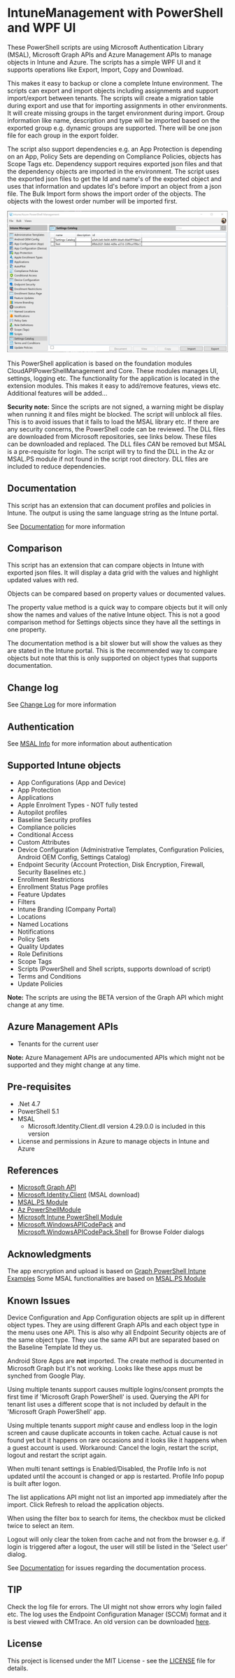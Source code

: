 # IntuneManagement with PowerShell and WPF UI

These PowerShell scripts are using Microsoft Authentication Library (MSAL), Microsoft Graph APIs and Azure Management APIs to manage objects in Intune and Azure. The scripts has a simple WPF UI and it supports operations like Export, Import, Copy and Download.

This makes it easy to backup or clone a complete Intune environment. The scripts can export and import objects including assignments and support import/export between tenants. The scripts will create a migration table during export and use that for importing assignments in other environments. It will create missing groups in the target environment during import. Group information like name, description and type will be imported based on the exported group e.g. dynamic groups are supported. There will be one json file for each group in the export folder.

The script also support dependencies e.g. an App Protection is depending on an App, Policy Sets are depending on Compliance Policies, objects has Scope Tags etc. Dependency support requires exported json files and that the dependency objects are imported in the environment. The script uses the exported json files to get the Id and name's of the exported object and uses that information and updates Id's before import an object from a json file. The Bulk Import form shows the import order of the objects. The objects with the lowest order number will be imported first.

![Screenshot](/IntuneManagement.PNG?raw=true)

This PowerShell application is based on the foundation modules CloudAPIPowerShellManagement and Core. These modules manages UI, settings, logging etc. The functionality for the application is located in the extension modules. This makes it easy to add/remove features, views etc. Additional features will be added...

**Security note:** Since the scripts are not signed, a warning might be display when running it and files might be blocked. The script will unblock all files. This is to avoid issues that it fails to load the MSAL library etc. If there are any security concerns, the PowerShell code can be reviewed. The DLL files are downloaded from Microsoft repositories, see links below. These files can be downloaded and replaced. The DLL files *CAN* be removed but MSAL is a pre-requisite for login. The script will try to find the DLL in the Az or MSAL.PS module if not found in the script root directory. DLL files are included to reduce dependencies.

## Documentation

This script has an extension that can document profiles and policies in Intune. The output is using the same language string as the Intune portal.

See [Documentation](Documentation.md) for more information

## Comparison

This script has an extension that can compare objects in Intune with exported json files. It will display a data grid with the values and highlight updated values with red.

Objects can be compared based on property values or documented values. 

The property value method is a quick way to compare objects but it will only show the names and values of the native Intune object. This is not a good comparison method for Settings objects since they have all the settings in one property.

The documentation method is a bit slower but will show the values as they are stated in the Intune portal. This is the recommended way to compare objects but note that this is only supported on object types that supports documentation.   

## Change log

See [Change Log](ReleaseNotes.md) for more information

## Authentication
See [MSAL Info](MSALInfo.md) for more information about authentication

## Supported Intune objects
* App Configurations (App and Device)
* App Protection
* Applications
* Apple Enrolment Types - NOT fully tested
* Autopilot profiles
* Baseline Security profiles
* Compliance policies
* Conditional Access
* Custom Attributes
* Device Configuration (Administrative Templates, Configuration Policies, Android OEM Config, Settings Catalog)
* Endpoint Security (Account Protection, Disk Encryption, Firewall, Security Baselines etc.) 
* Enrollment Restrictions
* Enrollment Status Page profiles
* Feature Updates
* Filters
* Intune Branding (Company Portal)
* Locations
* Named Locations
* Notifications
* Policy Sets
* Quality Updates
* Role Definitions
* Scope Tags
* Scripts (PowerShell and Shell scripts, supports download of script)
* Terms and Conditions
* Update Policies


**Note:** The scripts are using the BETA version of the Graph API which might change at any time.

## Azure Management APIs
* Tenants for the current user

**Note:** Azure Management APIs are undocumented APIs which might not be supported and they might change at any time.

## Pre-requisites
* .Net 4.7
* PowerShell 5.1
* MSAL
  * Microsoft.Identity.Client.dll version 4.29.0.0 is included in this version
* License and permissions in Azure to manage objects in Intune and Azure 

## References
* [Microsoft Graph API](https://docs.microsoft.com/en-us/graph/api/overview?toc=./ref/toc.json&view=graph-rest-beta) 
* [Microsoft.Identity.Client](https://www.nuget.org/packages/Microsoft.Identity.Client/) (MSAL download) 
* [MSAL.PS Module](https://github.com/AzureAD/MSAL.PS)
* [Az PowerShellModule](https://docs.microsoft.com/en-us/powershell/azure/new-azureps-module-az)
* [Microsoft Intune PowerShell Module](https://github.com/microsoft/Intune-PowerShell-SDK)
* [Microsoft.WindowsAPICodePack](https://www.nuget.org/packages/Microsoft-WindowsAPICodePack-Core) and [Microsoft.WindowsAPICodePack.Shell](https://www.nuget.org/packages/Microsoft-WindowsAPICodePack-Shell) for Browse Folder dialogs

## Acknowledgments
The app encryption and upload is based on [Graph PowerShell Intune Examples](https://github.com/microsoftgraph/powershell-intune-samples)
Some MSAL functionalities are based on [MSAL.PS Module](https://github.com/AzureAD/MSAL.PS)

## Known Issues

Device Configuration and App Configuration objects are split up in different object types. They are using different Graph APIs and each object type in the menu uses one API. This is also why all Endpoint Security objects are of the same object type. They use the same API but are separated based on the Baseline Template Id they us.

Android Store Apps are **not** imported. The create method is documented in Microsoft Graph but it's not working. Looks like these apps must be synched from Google Play.

Using multiple tenants support causes multiple logins/consent prompts the first time if 'Microsoft Graph PowerShell' is used. Querying the API for tenant list uses a different scope that is not included by default in the 'Microsoft Graph PowerShell' app. 

Using multiple tenants support *might* cause and endless loop in the login screen and cause duplicate accounts in token cache. Actual cause is not found yet but it happens on rare occasions and it looks like it happens when a guest account is used. Workaround: Cancel the login, restart the script, logout and restart the script again. 

When multi tenant settings is Enabled/Disabled, the Profile Info is not updated until the account is changed or app is restarted. Profile Info popup is built after logon.

The list applications API might not list an imported app immediately after the import. Click Refresh to reload the application objects.

When using the filter box to search for items, the checkbox must be clicked twice to select an item. 

Logout will only clear the token from cache and not from the browser e.g. if login is triggered after a logout, the user will still be listed in the 'Select user' dialog.

See [Documentation](Documentation.md) for issues regarding the documentation process.

## TIP

Check the log file for errors. The UI might not show errors why login failed etc. The log uses the Endpoint Configuration Manager (SCCM) format and it is best viewed with CMTrace. An old version can be downloaded [here](https://www.microsoft.com/en-us/download/confirmation.aspx?id=50012).

## License

This project is licensed under the MIT License - see the [LICENSE](LICENSE) file for details.